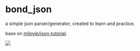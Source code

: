 # bond_json

a simple json parser/generator,
created to learn and practice.

base on [miloyip/json-tutorial](https://github.com/miloyip/json-tutorial).



<a href="https://996.icu"><img src="https://img.shields.io/badge/link-996.icu-red.svg"></a>
